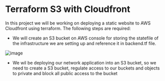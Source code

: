 # Terraform S3 with Cloudfront
In this project we will be working on deploying a static website to AWS Cloudfront using terraform.
The following steps are required:
- We will create an S3 bucket on AWS console for storing the statefile of the infrastructure we are setting up and reference it in backend.tf file.

![image](https://user-images.githubusercontent.com/50557587/199962484-25a3fd24-2b0e-49e5-938c-9c4d82f4056e.png)

- We wil be deploying our network application into an S3 bucket, so we need to create a S3 bucket, regulate access to our buckets and objects to private and block all public access to the bucket
